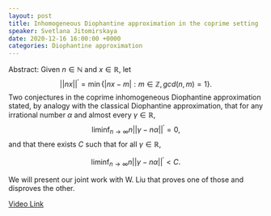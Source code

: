 ```yaml
---
layout: post
title: Inhomogeneous Diophantine approximation in the coprime setting
speaker: Svetlana Jitomirskaya
date: 2020-12-16 16:00:00 +0000
categories: Diophantine approximation
---
```


Abstract: Given $n\in\mathbb{N}$ and $x\in\mathbb{R}$, let 
   $$||nx||^\prime=\min\{|nx-m|:m\in\mathbb{Z}, gcd(n,m)=1\}.$$
Two conjectures in the coprime inhomogeneous Diophantine approximation stated, by analogy with the classical Diophantine approximation, that for any irrational number $\alpha$ and almost every $\gamma\in \mathbb{R}$,
 $$\liminf_{n\to \infty}n||\gamma -n\alpha||^{\prime}=0,$$
and that there exists $C$ such that for all $\gamma\in \mathbb{R}$,

$$\liminf_{n\to \infty}n||\gamma -n\alpha||^{\prime} < C.$$

We will present our joint work with W. Liu that proves one of those and disproves the other.

[Video Link](https://drive.google.com/file/d/1Uit_gqAqSclDVYiThnLWZ8kFKD5J_j7Q/edit)